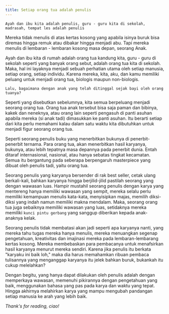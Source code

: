 ```yaml
---
title: Setiap orang tua adalah penulis
---
```


`Ayah dan ibu kita adalah penulis, guru - guru kita di sekolah, madrasah, tempat les adalah penulis`  

Mereka tidak menulis di atas kertas kosong yang apabila isinya buruk bisa diremas hingga remuk atau dibakar hingga menjadi abu. Tapi mereka menulis di lembaran - lembaran kosong masa depan, seorang Anak. 

Ayah dan ibu kita di rumah adalah orang tua kandung kita, guru - guru di sekolah seperti yang banyak orang sebut, adalah orang tua kita di sekolah. Maka, hal ini layaknya menjadi sebuah perhatian utama oleh setiap manusia, setiap orang, setiap individu. Karena mereka, kita, aku, dan kamu memiliki peluang untuk menjadi orang tua, biologis maupun non-biologis.  

`Lalu, bagaimana dengan anak yang telah ditinggal sejak bayi oleh orang tuanya?`  

Seperti yang disebutkan sebelumnya, kita semua berpeluang menjadi seorang orang tua. Orang tua anak tersebut bisa saja paman dan bibinya, kakek dan neneknya, atau orang lain seperti pengasuh di panti asuhan apabila mereka (si anak tadi) dimasukkan ke panti asuhan. Itu berarti setiap dari kita perlu memahami kalau dalam satu waktu kita dibutuhkan untuk menjadi figur seorang orang tua.  

Seperti seorang penulis buku yang menerbitkan bukunya di penerbit-penerbit ternama. Para orang tua, akan menerbitkan hasil karyanya, bukunya, atau lebih tepatnya masa depannya pada penerbit dunia. Entah ditaraf internasional, nasional, atau hanya sebatas tingkat kecamatan. Semua itu bergantung pada seberapa berpengaruh masterpiece yang dibuat oleh penulis tadi, yaitu orang tua.  
  
Seorang penulis yang karyanya bersender di rak best seller, cetak ulang berkali-kali, bahkan karyanya hingga berjilid-jilid pastilah seorang yang dengan wawasan luas. Hampir mustahil seorang penulis dengan karya yang mentereng hanya memiliki wawasan yang sempit, mereka selalu perlu memiliki kemampuan menulis kata-kata, menyisipkan majas, memilih diksi-diksi yang indah namun memiliki makna mendalam. Maka, seorang orang tua juga sebaiknya memiliki wawasan yang luas, setidaknya mereka memiliki `kunci pintu gerbang` yang sanggup diberikan kepada anak-anaknya kelak.  
  
Seorang penulis tidak membatasi akan jadi seperti apa karyanya nanti, yang mereka tahu tugas mereka hanya menulis, mereka menuangkan segenap pengetahuan, kreativitas dan imajinasi mereka pada lembaran-lembarang kertas kosong. Mereka membebaskan para pembacanya untuk menafsirkan hasil karyanya menurut mereka sendiri. Karena jika penulis itu berkata "karyaku ini baik loh," maka dia harus memahamkan ribuan pembaca tulisannya yang menganggap karyanya itu jelek bahkan buruk, bukankah itu cukup melelahkan?  

Dengan begitu, yang hanya dapat dilakukan oleh penulis adalah dengan memperkaya wawasan, memenuhi pikirannya dengan pengetahuan yang baik, menggunakan bahasa yang pas pada karya dan waktu yang tepat. Hingga akhirnya melahirkan karya yang mampu mengubah pandangan setiap manusia ke arah yang lebih baik.  

_Thank's for reading, ciao!_